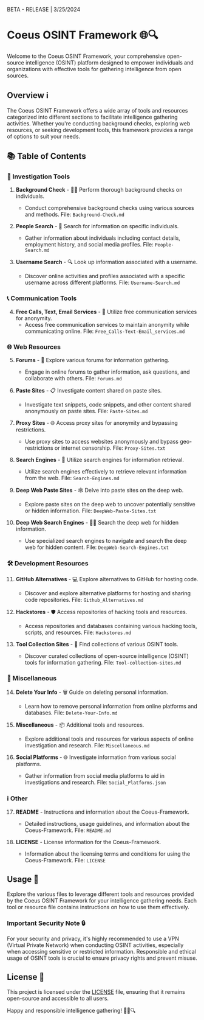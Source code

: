 BETA - RELEASE | 3/25/2024

# Coeus OSINT Framework 🌐🔍

Welcome to the Coeus OSINT Framework, your comprehensive open-source intelligence (OSINT) platform designed to empower individuals and organizations with effective tools for gathering intelligence from open sources.

## Overview ℹ️

The Coeus OSINT Framework offers a wide array of tools and resources categorized into different sections to facilitate intelligence gathering activities. Whether you're conducting background checks, exploring web resources, or seeking development tools, this framework provides a range of options to suit your needs.

## 📚 Table of Contents

### 🔎 Investigation Tools
1. **Background Check** - 🕵️‍♂️ Perform thorough background checks on individuals.
   - Conduct comprehensive background checks using various sources and methods.
   File: `Background-Check.md`

2. **People Search** - 👥 Search for information on specific individuals.
   - Gather information about individuals including contact details, employment history, and social media profiles.
   File: `People-Search.md`

3. **Username Search** - 🔍 Look up information associated with a username.
   - Discover online activities and profiles associated with a specific username across different platforms.
   File: `Username-Search.md`

### 📞 Communication Tools
4. **Free Calls, Text, Email Services** - 📱 Utilize free communication services for anonymity.
   - Access free communication services to maintain anonymity while communicating online.
   File: `Free_Calls-Text-Email_services.md`

### 🌐 Web Resources
5. **Forums** - 💬 Explore various forums for information gathering.
   - Engage in online forums to gather information, ask questions, and collaborate with others.
   File: `Forums.md`

6. **Paste Sites** - 📋 Investigate content shared on paste sites.
   - Investigate text snippets, code snippets, and other content shared anonymously on paste sites.
   File: `Paste-Sites.md`

7. **Proxy Sites** - 🌐 Access proxy sites for anonymity and bypassing restrictions.
   - Use proxy sites to access websites anonymously and bypass geo-restrictions or internet censorship.
   File: `Proxy-Sites.txt`

8. **Search Engines** - 🔎 Utilize search engines for information retrieval.
   - Utilize search engines effectively to retrieve relevant information from the web.
   File: `Search-Engines.md`

9. **Deep Web Paste Sites** - 🕸️ Delve into paste sites on the deep web.
   - Explore paste sites on the deep web to uncover potentially sensitive or hidden information.
   File: `DeepWeb-Paste-Sites.txt`

10. **Deep Web Search Engines** - 🕵️‍♂️ Search the deep web for hidden information.
    - Use specialized search engines to navigate and search the deep web for hidden content.
    File: `DeepWeb-Search-Engines.txt`

### 🛠️ Development Resources
11. **GitHub Alternatives** - 💻 Explore alternatives to GitHub for hosting code.
    - Discover and explore alternative platforms for hosting and sharing code repositories.
    File: `Github_Alternatives.md`

12. **Hackstores** - 🛡️ Access repositories of hacking tools and resources.
    - Access repositories and databases containing various hacking tools, scripts, and resources.
    File: `Hackstores.md`

13. **Tool Collection Sites** - 🧰 Find collections of various OSINT tools.
    - Discover curated collections of open-source intelligence (OSINT) tools for information gathering.
    File: `Tool-collection-sites.md`

### 🔄 Miscellaneous
14. **Delete Your Info** - 🗑️ Guide on deleting personal information.
    - Learn how to remove personal information from online platforms and databases.
    File: `Delete-Your-Info.md`

15. **Miscellaneous** - 📦 Additional tools and resources.
    - Explore additional tools and resources for various aspects of online investigation and research.
    File: `Miscellaneous.md`

16. **Social Platforms** - 🌐 Investigate information from various social platforms.
    - Gather information from social media platforms to aid in investigations and research.
    File: `Social_Platforms.json`

### ℹ️ Other
17. **README** - Instructions and information about the Coeus-Framework.
    - Detailed instructions, usage guidelines, and information about the Coeus-Framework.
    File: `README.md`

18. **LICENSE** - License information for the Coeus-Framework.
    - Information about the licensing terms and conditions for using the Coeus-Framework.
    File: `LICENSE`

## Usage 🚀

Explore the various files to leverage different tools and resources provided by the Coeus OSINT Framework for your intelligence gathering needs. Each tool or resource file contains instructions on how to use them effectively.

### Important Security Note 🔒

For your security and privacy, it's highly recommended to use a VPN (Virtual Private Network) when conducting OSINT activities, especially when accessing sensitive or restricted information. Responsible and ethical usage of OSINT tools is crucial to ensure privacy rights and prevent misuse.

## License 📜

This project is licensed under the [LICENSE](LICENSE) file, ensuring that it remains open-source and accessible to all users.

Happy and responsible intelligence gathering! 🕵️‍♂️🔍
